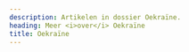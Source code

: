 ```yaml
---
description: Artikelen in dossier Oekraïne.
heading: Meer <i>over</i> Oekraïne
title: Oekraïne
---
```

